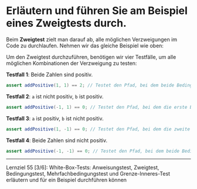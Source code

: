 # Erläutern und führen Sie am Beispiel eines Zweigtests durch.

Beim **Zweigtest** zielt man darauf ab, alle möglichen Verzweigungen im Code zu durchlaufen. Nehmen wir das gleiche Beispiel wie oben:

Um den Zweigtest durchzuführen, benötigen wir vier Testfälle, um alle möglichen Kombinationen der Verzweigung zu testen:

**Testfall 1**: Beide Zahlen sind positiv.
```java
assert addPositive(1, 1) == 2; // Testet den Pfad, bei dem beide Bedingungen wahr sind.
```

**Testfall 2**: `a` ist nicht positiv, `b` ist positiv.
```java
assert addPositive(-1, 1) == 0; // Testet den Pfad, bei dem die erste Bedingung falsch ist.
```

**Testfall 3**: `a` ist positiv, `b` ist nicht positiv.
```java
assert addPositive(1, -1) == 0; // Testet den Pfad, bei dem die zweite Bedingung falsch ist.
```

**Testfall 4**: Beide Zahlen sind nicht positiv.
```java
assert addPositive(-1, -1) == 0; // Testet den Pfad, bei dem beide Bedingungen falsch sind.
```

---

Lernziel 55 \[3/6\]: White-Box-Tests: Anweisungstest, Zweigtest, Bedingungstest, Mehrfachbedingungstest und Grenze-Inneres-Test erläutern und für ein Beispiel durchführen können
